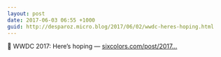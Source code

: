 ```yaml
---
layout: post
date: 2017-06-03 06:55 +1000
guid: http://desparoz.micro.blog/2017/06/02/wwdc-heres-hoping.html
---
```

🔗 WWDC 2017: Here’s hoping — [sixcolors.com/post/2017...](https://sixcolors.com/post/2017/06/wwdc-2017-heres-hoping/)
